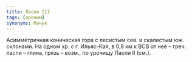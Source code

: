 ```yaml
---
title: Ласпи III
tags: [ороним]
synonyms: Мачук
---
```


Асимметричная коническая гора с лесистым сев. и скалистым юж. склонами. На одном
хр. с г. Ильяс-Кая, в 0,8 км к ВСВ от неё – греч. ласпи – глина, грязь – возм.,
по урочищу Ласпи II (см.).
